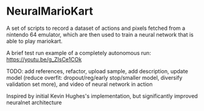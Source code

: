 # NeuralMarioKart
A set of scripts to record a dataset of actions and pixels fetched from a nintendo 64 emulator, which are then used to train a neural network that is able to play mariokart.


A brief test run example of a completely autonomous run:
https://youtu.be/g_ZIsCe1COk

TODO: 
add references, refactor, upload sample, add description, update model (reduce overfit: dropout/reg/early stop/smaller model, diversify validation set more), and video of neural network in action

Inspired by initial Kevin Hughes's implementation, but significantly improved neuralnet architecture
